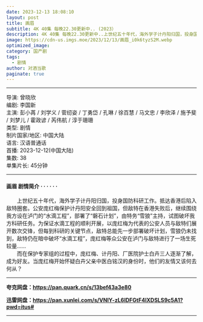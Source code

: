 ```yaml
---
date: 2023-12-13 18:08:10
layout: post
title: 画眉
subtitle: 4K 40集 每晚22.30更新中.. (2023）
description: 4K 40集 每晚22.30更新中..上世纪五十年代，海外学子计丹阳归国，投身国防科研工作。抵达香港后陷入敌特圈套。公安庞红梅保护计丹阳安全回到祖国，但敌特在香港失败后，继续围绕我方设在泸门的“水滴工程”，部署了“磐石计划”，由特务“雪狼”主持，试图破坏我方科研任务...
image: https://cdn-us.imgs.moe/2023/12/13/画眉_i0k6tyzS2M.webp
optimized_image: 
category: 国产剧
tags:
  - 剧情
author: 对酒当歌
paginate: true
---
```


---

导演: 曾晓欣  
编剧: 李国新  
主演: 彭小苒 / 刘学义 / 菅纫姿 / 丁勇岱 / 孔琳 / 徐百慧 / 马文忠 / 李欣泽 / 施予斐 / 刘梦儿 / 霍政谚 / 芮伟航 / 淳于珊珊  
类型: 剧情  
制片国家/地区: 中国大陆  
语言: 汉语普通话  
首播: 2023-12-12(中国大陆)  
集数: 38  
单集片长: 45分钟  

---

#### 画眉 剧情简介 · · · · · ·

　　上世纪五十年代，海外学子计丹阳归国，投身国防科研工作。抵达香港后陷入敌特圈套。公安庞红梅保护计丹阳安全回到祖国，但敌特在香港失败后，继续围绕我方设在泸门的“水滴工程”，部署了“磐石计划”，由特务“雪狼”主持，试图破坏我方科研任务。为保证水滴工程的顺利开展，以庞红梅为代表的公安人员与敌特们展开数次交锋，但每到科研的关键节点，敌特总能先一步部署破坏计划，雪狼仍未找到，敌特仍在暗中破坏“水滴工程”，庞红梅等众公安在泸门与敌特进行了一场生死较量……  
　　而在保护专家组的过程中，庞红梅、计丹阳、厂医院护士白卉三人逐渐了解，成为好友。当庞红梅开始怀疑白卉父亲中医白铭汉的身份时，他们的友情又该何去何从？

---

**夸克网盘：<https://pan.quark.cn/s/13bef43a3e80>**

**迅雷网盘：<https://pan.xunlei.com/s/VNlY-zL6lDFGtF4lXDSLS9c5A1?pwd=itus#>**

---
